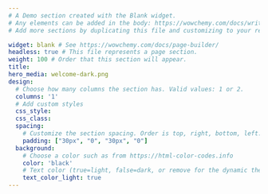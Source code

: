 ```yaml
---
# A Demo section created with the Blank widget.
# Any elements can be added in the body: https://wowchemy.com/docs/writing-markdown-latex/
# Add more sections by duplicating this file and customizing to your requirements.

widget: blank # See https://wowchemy.com/docs/page-builder/
headless: true # This file represents a page section.
weight: 100 # Order that this section will appear.
title: 
hero_media: welcome-dark.png
design:
  # Choose how many columns the section has. Valid values: 1 or 2.
  columns: '1'
  # Add custom styles
  css_style:
  css_class:
  spacing:
    # Customize the section spacing. Order is top, right, bottom, left.
    padding: ["30px", "0", "30px", "0"]
  background:
    # Choose a color such as from https://html-color-codes.info
    color: 'black'
    # Text color (true=light, false=dark, or remove for the dynamic theme color). 
    text_color_light: true
---
```


